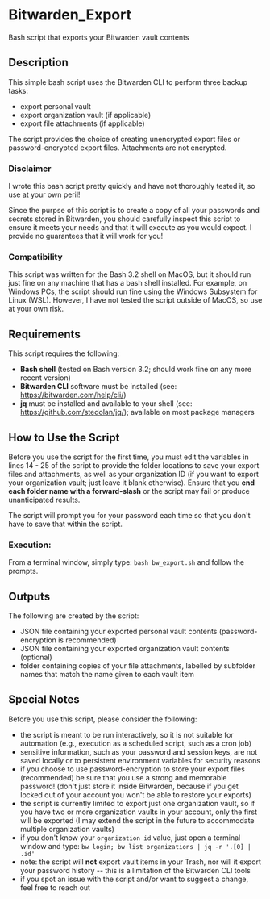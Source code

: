 # Bitwarden_Export
Bash script that exports your Bitwarden vault contents

## Description
This simple bash script uses the Bitwarden CLI to perform three backup tasks:
* export personal vault
* export organization vault (if applicable)
* export file attachments (if applicable)

The script provides the choice of creating unencrypted export files or password-encrypted export files. Attachments are not encrypted.

### Disclaimer
I wrote this bash script pretty quickly and have not thoroughly tested it, so use at your own peril! 

Since the purpse of this script is to create a copy of all your passwords and secrets stored in Bitwarden, you should carefully inspect this script to ensure it meets your needs and that it will execute as you would expect. I provide no guarantees that it will work for you!

### Compatibility
This script was written for the Bash 3.2 shell on MacOS, but it should run just fine on any machine that has a bash shell installed. For example, on Windows PCs, the script should run fine using the Windows Subsystem for Linux (WSL). However, I have not tested the script outside of MacOS, so use at your own risk.

## Requirements
This script requires the following:
* **Bash shell** (tested on Bash version 3.2; should work fine on any more recent version)
* **Bitwarden CLI** software must be installed (see: https://bitwarden.com/help/cli/)
* **jq** must be installed and available to your shell (see: https://github.com/stedolan/jq/); available on most package managers

## How to Use the Script
Before you use the script for the first time, you must edit the variables in lines 14 - 25 of the script to provide the folder locations to save your export files and attachments, as well as your organization ID (if you want to export your organization vault; just leave it blank otherwise). Ensure that you **end each folder name with a forward-slash** or the script may fail or produce unanticipated results.

The script will prompt you for your password each time so that you don't have to save that within the script.

### Execution:
From a terminal window, simply type: `bash bw_export.sh` and follow the prompts. 

## Outputs
The following are created by the script:
* JSON file containing your exported personal vault contents (password-encryption is recommended)
* JSON file containing your exported organization vault contents (optional)
* folder containing copies of your file attachments, labelled by subfolder names that match the name given to each vault item

## Special Notes
Before you use this script, please consider the following:
* the script is meant to be run interactively, so it is not suitable for automation (e.g., execution as a scheduled script, such as a cron job)
* sensitive information, such as your password and session keys, are not saved locally or to persistent environment variables for security reasons
* if you choose to use password-encryption to store your export files (recommended) be sure that you use a strong and memorable password! (don't just store it inside Bitwarden, because if you get locked out of your account you won't be able to restore your exports)
* the script is currently limited to export just one organization vault, so if you have two or more organization vaults in your account, only the first will be exported (I may extend the script in the future to accommodate multiple organization vaults)
* if you don't know your `organization id` value, just open a terminal window and type: `bw login; bw list organizations | jq -r '.[0] | .id'`
* note: the script will **not** export vault items in your Trash, nor will it export your password history -- this is a limitation of the Bitwarden CLI tools
* if you spot an issue with the script and/or want to suggest a change, feel free to reach out
